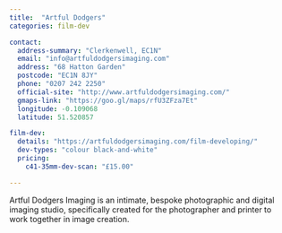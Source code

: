 ```yaml
---
title:  "Artful Dodgers"
categories: film-dev

contact:
  address-summary: "Clerkenwell, EC1N"
  email: "info@artfuldodgersimaging.com"
  address: "68 Hatton Garden"
  postcode: "EC1N 8JY"
  phone: "0207 242 2250"
  official-site: "http://www.artfuldodgersimaging.com/"
  gmaps-link: "https://goo.gl/maps/rfU3ZFza7Et"
  longitude: -0.109068
  latitude: 51.520857

film-dev:
  details: "https://artfuldodgersimaging.com/film-developing/"
  dev-types: "colour black-and-white"  
  pricing:
    c41-35mm-dev-scan: "£15.00"

---
```


Artful Dodgers Imaging is an intimate, bespoke photographic and digital imaging studio, specifically created for the photographer and printer to work together in image creation.
